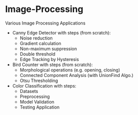 # Image-Processing
Various Image Processing Applications
- Canny Edge Detector with steps (from scratch):
  - Noise reduction
  - Gradient calculation
  - Non-maximum suppression
  - Double threshold
  - Edge Tracking by Hysteresis
- Bird Counter with steps (from scratch):
  - Morphological operations (e.g. opening, closing)
  - Connected Component Analysis (with UnionFind Algo.)
  - Otsu Thresholding
- Color Classification with steps:
  - Datasets
  - Preprocessing
  - Model Validation
  - Testing Application
